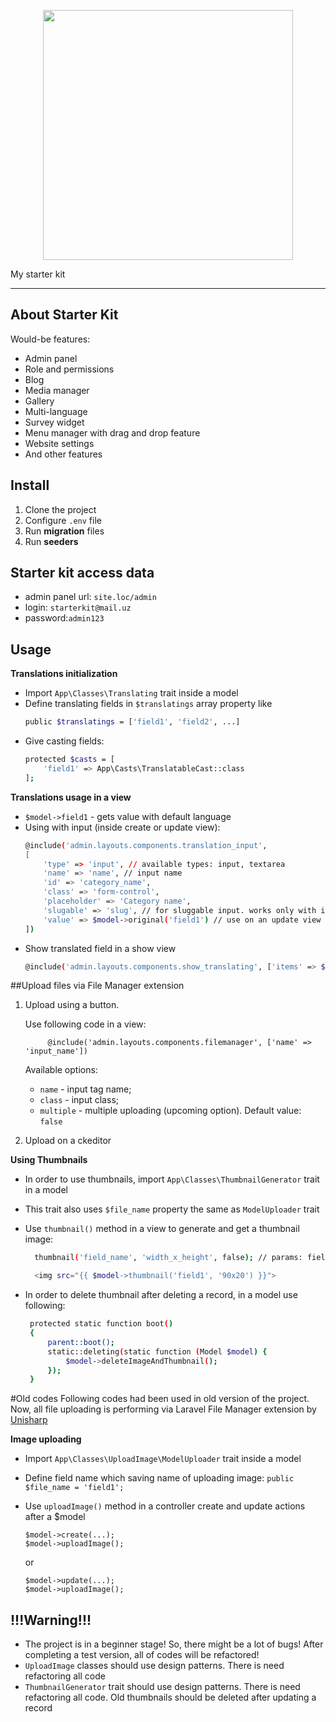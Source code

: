 <p align="center"><a href="https://laravel.com" target="_blank"><img src="https://raw.githubusercontent.com/laravel/art/master/logo-lockup/5%20SVG/2%20CMYK/1%20Full%20Color/laravel-logolockup-cmyk-red.svg" width="400"></a></p>
My starter kit

<hr>

## About Starter Kit

Would-be features:

- Admin panel
- Role and permissions
- Blog
- Media manager
- Gallery
- Multi-language
- Survey widget
- Menu manager with drag and drop feature
- Website settings
- And other features

## Install

1. Clone the project
2. Configure ``.env`` file
3. Run **migration** files
4. Run **seeders**

## Starter kit access data

* admin panel url: ``site.loc/admin``
* login: `starterkit@mail.uz`
* password:``admin123``

## Usage

**Translations initialization**

- Import ``App\Classes\Translating`` trait inside a model
- Define translating fields in `$translatings` array property like
  ```bash
  public $translatings = ['field1', 'field2', ...]
  ```
- Give casting fields:
  ```bash
  protected $casts = [
      'field1' => App\Casts\TranslatableCast::class
  ];
  ```

**Translations usage in a view**

- `$model->field1` - gets value with default language
- Using with input (inside create or update view):
  ```bash
  @include('admin.layouts.components.translation_input',
  [
      'type' => 'input', // available types: input, textarea
      'name' => 'name', // input name
      'id' => 'category_name',
      'class' => 'form-control',
      'placeholder' => 'Category name',
      'slugable' => 'slug', // for sluggable input. works only with input type
      'value' => $model->original('field1') // use on an update view
  ])
  ```
- Show translated field in a show view
  ```bash
  @include('admin.layouts.components.show_translating', ['items' => $model->original('field1')])
  ```

##Upload files via File Manager extension

1. Upload using a button.

   Use following code in a view:

   ```
        @include('admin.layouts.components.filemanager', ['name' => 'input_name'])
   ```

   Available options:

   * ``name`` - input tag name;
   * ``class`` - input class;
   * ``multiple`` - multiple uploading (upcoming option). Default value: ``false``
2. Upload on a ckeditor

**Using Thumbnails**

- In order to use thumbnails, import `App\Classes\ThumbnailGenerator` trait in a model
- This trait also uses `$file_name` property the same as `ModelUploader` trait
- Use `thumbnail()` method in a view to generate and get a thumbnail image:

  ```bash
    thumbnail('field_name', 'width_x_height', false); // params: field_name, thumbnail sizes, use aspect_ratio (default false)
  ```

  ```bash
    <img src="{{ $model->thumbnail('field1', '90x20') }}">
  ```
- In order to delete thumbnail after deleting a record, in a model use following:

  ```bash
   protected static function boot()
   {
       parent::boot();
       static::deleting(static function (Model $model) {
           $model->deleteImageAndThumbnail();
       });
   }
  ```

#Old codes
Following codes had been used in old version of the project. Now, all file uploading is performing via Laravel File Manager extension by [Unisharp](https://unisharp.github.io/laravel-filemanager/)

**Image uploading**

- Import `App\Classes\UploadImage\ModelUploader` trait inside a model
- Define field name which saving name of uploading image: `public $file_name = 'field1';`
- Use `uploadImage()` method in a controller create and update actions after a $model

  ```bas
  $model->create(...);
  $model->uploadImage();
  ```

  or
  ```bas
  $model->update(...);
  $model->uploadImage();
  ```

## !!!Warning!!!

- The project is in a beginner stage! So, there might be a lot of bugs! After completing a test version, all of codes will be refactored!
- `UploadImage` classes should use design patterns. There is need refactoring all code
- `ThumbnailGenerator` trait should use design patterns. There is need refactoring all code. Old thumbnails should be deleted after updating a record
